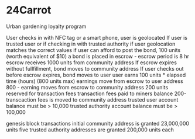 # 24Carrot
Urban gardening loyalty program

User checks in with NFC tag or a smart phone, user is geolocated 
If user is trusted user or if checking in with trusted authority
  if user geolocation matches the correct values
    if user can afford to post the bond, 100 units (worth equivalent of $10)
      a bond is placed in escrow - escrow period is 8 hr
      escrow receives 1000 units from community address
If escrow expires without fullfillment, bond moves to community address
If user checks out before escrow expires, bond moves to user
   user earns 100 units * elapsed time (hours) (800 units max)
     earnings move from escrow to user address
     800 - earning moves from escrow to community address
     200 units reserved for transaction fees
     transaction fees paid to miners
     balance 200-transcaction fees is moved to community address
 trusted user account balance must be > 10,000
 trusted authority account balance must be > 100,000
 
 genesis block transactions
 initial community address is granted 23,000,000 units
 five trusted authority addresses are granted 200,000 units each
